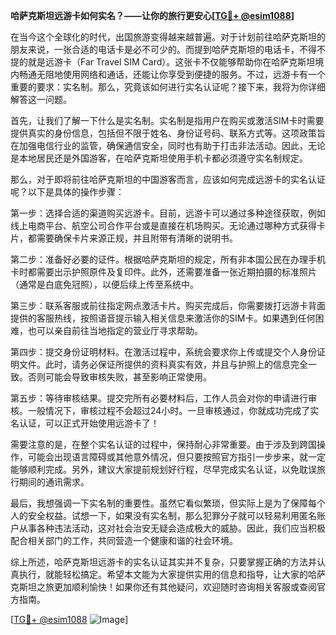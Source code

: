 **哈萨克斯坦远游卡如何实名？——让你的旅行更安心[[TG💪+ @esim1088](https://t.me/s/esim1088)]**

在当今这个全球化的时代，出国旅游变得越来越普遍。对于计划前往哈萨克斯坦的朋友来说，一张合适的电话卡是必不可少的。而提到哈萨克斯坦的电话卡，不得不提的就是远游卡（Far Travel SIM Card）。这张卡不仅能够帮助你在哈萨克斯坦境内畅通无阻地使用网络和通话，还能让你享受到便捷的服务。不过，远游卡有一个重要的要求：实名制。那么，究竟该如何进行实名认证呢？接下来，我将为你详细解答这一问题。

首先，让我们了解一下什么是实名制。实名制是指用户在购买或激活SIM卡时需要提供真实的身份信息，包括但不限于姓名、身份证号码、联系方式等。这项政策旨在加强电信行业的监管，确保通信安全，同时也有助于打击非法活动。因此，无论是本地居民还是外国游客，在哈萨克斯坦使用手机卡都必须遵守实名制规定。

那么，对于即将前往哈萨克斯坦的中国游客而言，应该如何完成远游卡的实名认证呢？以下是具体的操作步骤：

第一步：选择合适的渠道购买远游卡。目前，远游卡可以通过多种途径获取，例如线上电商平台、航空公司合作平台或是直接在机场购买。无论通过哪种方式获得卡片，都需要确保卡片来源正规，并且附带有清晰的说明书。

第二步：准备好必要的证件。根据哈萨克斯坦的规定，所有非本国公民在办理手机卡时都需要出示护照原件及复印件。此外，还需要准备一张近期拍摄的标准照片（通常是白底免冠照），以便后续上传至系统中。

第三步：联系客服或前往指定网点激活卡片。购买完成后，你需要拨打远游卡背面提供的客服热线，按照语音提示输入相关信息来激活你的SIM卡。如果遇到任何困难，也可以亲自前往当地指定的营业厅寻求帮助。

第四步：提交身份证明材料。在激活过程中，系统会要求你上传或提交个人身份证明文件。此时，请务必保证所提供的资料真实有效，并且与护照上的信息完全一致。否则可能会导致审核失败，甚至影响正常使用。

第五步：等待审核结果。提交完所有必要材料后，工作人员会对你的申请进行审核。一般情况下，审核过程不会超过24小时。一旦审核通过，你就成功完成了实名认证，可以正式开始使用远游卡了！

需要注意的是，在整个实名认证的过程中，保持耐心非常重要。由于涉及到跨国操作，可能会出现语言障碍或其他意外情况，但只要按照官方指引一步步来，就一定能够顺利完成。另外，建议大家提前规划好行程，尽早完成实名认证，以免耽误旅行期间的通讯需求。

最后，我想强调一下实名制的重要性。虽然它看似繁琐，但实际上是为了保障每个人的安全权益。试想一下，如果没有实名制，那么犯罪分子就可以轻易利用匿名账户从事各种违法活动，这对社会治安无疑会造成极大的威胁。因此，我们应当积极配合相关部门的工作，共同营造一个健康和谐的社会环境。

综上所述，哈萨克斯坦远游卡的实名认证其实并不复杂，只要掌握正确的方法并认真执行，就能轻松搞定。希望本文能为大家提供实用的信息和指导，让大家的哈萨克斯坦之旅更加顺利愉快！如果你还有其他疑问，欢迎随时咨询相关客服或查阅官方指南。

[[TG💪+ @esim1088](https://t.me/s/esim1088) ![Image](https://i.postimg.cc/4NQfJmqS/Snipaste-2025-05-13-00-14-12.png)]